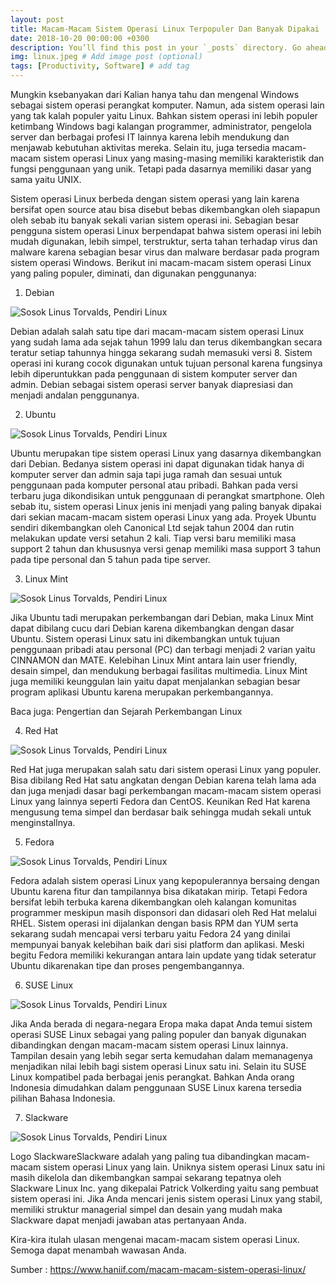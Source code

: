 ```yaml
---
layout: post
title: Macam-Macam Sistem Operasi Linux Terpopuler Dan Banyak Dipakai
date: 2018-10-20 00:00:00 +0300
description: You’ll find this post in your `_posts` directory. Go ahead and edit it and re-build the site to see your changes. # Add post description (optional)
img: linux.jpeg # Add image post (optional)
tags: [Productivity, Software] # add tag
---
```


Mungkin ksebanyakan dari Kalian hanya tahu dan mengenal Windows sebagai sistem operasi perangkat komputer. Namun, ada sistem operasi lain yang tak kalah populer yaitu Linux. Bahkan sistem operasi ini lebih populer ketimbang Windows bagi kalangan programmer, administrator, pengelola server dan berbagai profesi IT lainnya karena lebih mendukung dan menjawab kebutuhan aktivitas mereka. Selain itu, juga tersedia macam-macam sistem operasi Linux yang masing-masing memiliki karakteristik dan fungsi penggunaan yang unik. Tetapi pada dasarnya memiliki dasar yang sama yaitu UNIX.

Sistem operasi Linux berbeda dengan sistem operasi yang lain karena bersifat open source atau bisa disebut bebas dikembangkan oleh siapapun oleh sebab itu banyak sekali varian sistem operasi ini. Sebagian besar pengguna sistem operasi Linux berpendapat bahwa sistem operasi ini lebih mudah digunakan, lebih simpel, terstruktur, serta tahan terhadap virus dan malware karena sebagian besar virus dan malware berdasar pada program sistem operasi Windows. Berikut ini macam-macam sistem operasi Linux yang paling populer, diminati, dan digunakan penggunanya:
 
1. Debian

![Sosok Linus Torvalds, Pendiri Linux]({{site.baseurl}}/assets/img/debian.png)

Debian adalah salah satu tipe dari macam-macam sistem operasi Linux yang sudah lama ada sejak tahun 1999 lalu dan terus dikembangkan secara teratur setiap tahunnya hingga sekarang sudah memasuki versi 8. Sistem operasi ini kurang cocok digunakan untuk tujuan personal karena fungsinya lebih diperuntukkan pada penggunaan di sistem komputer server dan admin. Debian sebagai sistem operasi server banyak diapresiasi dan menjadi andalan penggunanya.

2. Ubuntu

![Sosok Linus Torvalds, Pendiri Linux]({{site.baseurl}}/assets/img/ubuntu.png)

Ubuntu merupakan tipe sistem operasi Linux yang dasarnya dikembangkan dari Debian. Bedanya sistem operasi ini dapat digunakan tidak hanya di komputer server dan admin saja tapi juga ramah dan sesuai untuk penggunaan pada komputer personal atau pribadi. Bahkan pada versi terbaru juga dikondisikan untuk penggunaan di perangkat smartphone. Oleh sebab itu, sistem operasi Linux jenis ini menjadi yang paling banyak dipakai dari sekian macam-macam sistem operasi Linux yang ada. Proyek Ubuntu sendiri dikembangkan oleh Canonical Ltd sejak tahun 2004 dan rutin melakukan update versi setahun 2 kali. Tiap versi baru memiliki masa support 2 tahun dan khususnya versi genap memiliki masa support 3 tahun pada tipe personal dan 5 tahun pada tipe server.

3. Linux Mint

![Sosok Linus Torvalds, Pendiri Linux]({{site.baseurl}}/assets/img/mint.png)

Jika Ubuntu tadi merupakan perkembangan dari Debian, maka Linux Mint dapat dibilang cucu dari Debian karena dikembangkan dengan dasar Ubuntu. Sistem operasi Linux satu ini dikembangkan untuk tujuan penggunaan pribadi atau personal (PC) dan terbagi menjadi 2 varian yaitu CINNAMON dan MATE. Kelebihan Linux Mint antara lain user friendly, desain simpel, dan mendukung berbagai fasilitas multimedia. Linux Mint juga memiliki keunggulan lain yaitu dapat menjalankan sebagian besar program aplikasi Ubuntu karena merupakan perkembangannya.

Baca juga: Pengertian dan Sejarah Perkembangan Linux

4. Red Hat

![Sosok Linus Torvalds, Pendiri Linux]({{site.baseurl}}/assets/img/hat.jpeg)

Red Hat juga merupakan salah satu dari sistem operasi Linux yang populer. Bisa dibilang Red Hat satu angkatan dengan Debian karena telah lama ada dan juga menjadi dasar bagi perkembangan macam-macam sistem operasi Linux yang lainnya seperti Fedora dan CentOS. Keunikan Red Hat karena mengusung tema simpel dan berdasar baik sehingga mudah sekali untuk menginstallnya.

5. Fedora

![Sosok Linus Torvalds, Pendiri Linux]({{site.baseurl}}/assets/img/fedora.jpeg)

Fedora adalah sistem operasi Linux yang kepopulerannya bersaing dengan Ubuntu karena fitur dan tampilannya bisa dikatakan mirip. Tetapi Fedora bersifat lebih terbuka karena dikembangkan oleh kalangan komunitas programmer meskipun masih disponsori dan didasari oleh Red Hat melalui RHEL. Sistem operasi ini dijalankan dengan basis RPM dan YUM serta sekarang sudah mencapai versi terbaru yaitu Fedora 24 yang dinilai mempunyai banyak kelebihan baik dari sisi platform dan aplikasi. Meski begitu Fedora memiliki kekurangan antara lain update yang tidak seteratur Ubuntu dikarenakan tipe dan proses pengembangannya.

6. SUSE Linux

![Sosok Linus Torvalds, Pendiri Linux]({{site.baseurl}}/assets/img/suse.png)

Jika Anda berada di negara-negara Eropa maka dapat Anda temui sistem operasi SUSE Linux sebagai yang paling populer dan banyak digunakan dibandingkan dengan macam-macam sistem operasi Linux lainnya. Tampilan desain yang lebih segar serta kemudahan dalam memanagenya menjadikan nilai lebih bagi sistem operasi Linux satu ini. Selain itu SUSE Linux kompatibel pada berbagai jenis perangkat. Bahkan Anda orang Indonesia dimudahkan dalam penggunaan SUSE Linux karena tersedia pilihan Bahasa Indonesia.

7. Slackware

![Sosok Linus Torvalds, Pendiri Linux]({{site.baseurl}}/assets/img/slack.jpeg)

Logo SlackwareSlackware adalah yang paling tua dibandingkan macam-macam sistem operasi Linux yang lain. Uniknya sistem operasi Linux satu ini masih dikelola dan dikembangkan sampai sekarang tepatnya oleh Slackware Linux Inc. yang dikepalai Patrick Volkerding yaitu sang pembuat sistem operasi ini. Jika Anda mencari jenis sistem operasi Linux yang stabil, memiliki struktur managerial simpel dan desain yang mudah maka Slackware dapat menjadi jawaban atas pertanyaan Anda.

Kira-kira itulah ulasan mengenai macam-macam sistem operasi Linux. Semoga dapat menambah wawasan Anda.

Sumber : https://www.haniif.com/macam-macam-sistem-operasi-linux/